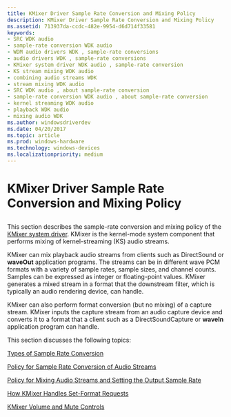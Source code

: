 ```yaml
---
title: KMixer Driver Sample Rate Conversion and Mixing Policy
description: KMixer Driver Sample Rate Conversion and Mixing Policy
ms.assetid: 713937da-ccdc-482e-9954-d6d714f33581
keywords:
- SRC WDK audio
- sample-rate conversion WDK audio
- WDM audio drivers WDK , sample-rate conversions
- audio drivers WDK , sample-rate conversions
- KMixer system driver WDK audio , sample-rate conversion
- KS stream mixing WDK audio
- combining audio streams WDK
- stream mixing WDK audio
- SRC WDK audio , about sample-rate conversion
- sample-rate conversion WDK audio , about sample-rate conversion
- kernel streaming WDK audio
- playback WDK audio
- mixing audio WDK
ms.author: windowsdriverdev
ms.date: 04/20/2017
ms.topic: article
ms.prod: windows-hardware
ms.technology: windows-devices
ms.localizationpriority: medium
---
```


# KMixer Driver Sample Rate Conversion and Mixing Policy


## <span id="kmixer_driver_sample_rate_conversion_and_mixing_policy"></span><span id="KMIXER_DRIVER_SAMPLE_RATE_CONVERSION_AND_MIXING_POLICY"></span>


This section describes the sample-rate conversion and mixing policy of the [KMixer system driver](kernel-mode-wdm-audio-components.md#kmixer_system_driver). KMixer is the kernel-mode system component that performs mixing of kernel-streaming (KS) audio streams.

KMixer can mix playback audio streams from clients such as DirectSound or **waveOut** application programs. The streams can be in different wave PCM formats with a variety of sample rates, sample sizes, and channel counts. Samples can be expressed as integer or floating-point values. KMixer generates a mixed stream in a format that the downstream filter, which is typically an audio rendering device, can handle.

KMixer can also perform format conversion (but no mixing) of a capture stream. KMixer inputs the capture stream from an audio capture device and converts it to a format that a client such as a DirectSoundCapture or **waveIn** application program can handle.

This section discusses the following topics:

[Types of Sample Rate Conversion](types-of-sample-rate-conversion.md)

[Policy for Sample Rate Conversion of Audio Streams](policy-for-sample-rate-conversion-of-audio-streams.md)

[Policy for Mixing Audio Streams and Setting the Output Sample Rate](policy-for-mixing-audio-streams-and-setting-the-output-sample-rate.md)

[How KMixer Handles Set-Format Requests](how-kmixer-handles-set-format-requests.md)

[KMixer Volume and Mute Controls](kmixer-volume-and-mute-controls.md)

 

 




